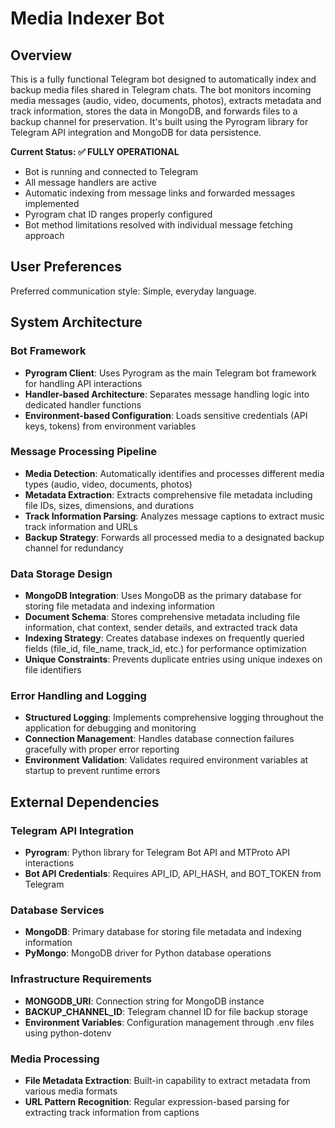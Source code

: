 # Media Indexer Bot

## Overview

This is a fully functional Telegram bot designed to automatically index and backup media files shared in Telegram chats. The bot monitors incoming media messages (audio, video, documents, photos), extracts metadata and track information, stores the data in MongoDB, and forwards files to a backup channel for preservation. It's built using the Pyrogram library for Telegram API integration and MongoDB for data persistence.

**Current Status: ✅ FULLY OPERATIONAL**
- Bot is running and connected to Telegram
- All message handlers are active
- Automatic indexing from message links and forwarded messages implemented
- Pyrogram chat ID ranges properly configured
- Bot method limitations resolved with individual message fetching approach

## User Preferences

Preferred communication style: Simple, everyday language.

## System Architecture

### Bot Framework
- **Pyrogram Client**: Uses Pyrogram as the main Telegram bot framework for handling API interactions
- **Handler-based Architecture**: Separates message handling logic into dedicated handler functions
- **Environment-based Configuration**: Loads sensitive credentials (API keys, tokens) from environment variables

### Message Processing Pipeline
- **Media Detection**: Automatically identifies and processes different media types (audio, video, documents, photos)
- **Metadata Extraction**: Extracts comprehensive file metadata including file IDs, sizes, dimensions, and durations
- **Track Information Parsing**: Analyzes message captions to extract music track information and URLs
- **Backup Strategy**: Forwards all processed media to a designated backup channel for redundancy

### Data Storage Design
- **MongoDB Integration**: Uses MongoDB as the primary database for storing file metadata and indexing information
- **Document Schema**: Stores comprehensive metadata including file information, chat context, sender details, and extracted track data
- **Indexing Strategy**: Creates database indexes on frequently queried fields (file_id, file_name, track_id, etc.) for performance optimization
- **Unique Constraints**: Prevents duplicate entries using unique indexes on file identifiers

### Error Handling and Logging
- **Structured Logging**: Implements comprehensive logging throughout the application for debugging and monitoring
- **Connection Management**: Handles database connection failures gracefully with proper error reporting
- **Environment Validation**: Validates required environment variables at startup to prevent runtime errors

## External Dependencies

### Telegram API Integration
- **Pyrogram**: Python library for Telegram Bot API and MTProto API interactions
- **Bot API Credentials**: Requires API_ID, API_HASH, and BOT_TOKEN from Telegram

### Database Services
- **MongoDB**: Primary database for storing file metadata and indexing information
- **PyMongo**: MongoDB driver for Python database operations

### Infrastructure Requirements
- **MONGODB_URI**: Connection string for MongoDB instance
- **BACKUP_CHANNEL_ID**: Telegram channel ID for file backup storage
- **Environment Variables**: Configuration management through .env files using python-dotenv

### Media Processing
- **File Metadata Extraction**: Built-in capability to extract metadata from various media formats
- **URL Pattern Recognition**: Regular expression-based parsing for extracting track information from captions